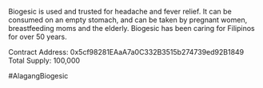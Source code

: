 Biogesic is used and trusted for headache and fever relief. It can be consumed on an empty stomach, and can be taken by pregnant women, breastfeeding moms and the elderly. Biogesic has been caring for Filipinos for over 50 years. 


Contract Address: 0x5cf98281EAaA7a0C332B3515b274739ed92B1849
Total Supply: 100,000

#AlagangBiogesic
